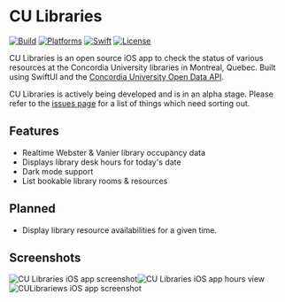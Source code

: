 # CU Libraries

[![Build](https://github.com/markjamesm/cu-libraries/workflows/build/badge.svg?branch=master)](https://github.com/markjamesm/cu-libraries/actions) [![Platforms](https://img.shields.io/badge/platforms-iOS-blue.svg)](https://apple.com/ios) [![Swift](https://img.shields.io/badge/Swift-5.1-orange.svg)](https://swift.org) [![License](https://img.shields.io/badge/License-GPL-red.svg)](https://www.gnu.org/licenses/gpl-3.0.en.html)

CU Libraries is an open source iOS app to check the status of various resources at the Concordia University libraries in Montreal, Quebec. Built using SwiftUI and the [Concordia University Open Data API](https://github.com/opendataConcordiaU/documentation).

CU Libraries is actively being developed and is in an alpha stage. Please refer to the [issues page](https://github.com/markjamesm/cu-libraries/issues) for a list of things which need sorting out.   

## Features

* Realtime Webster & Vanier library occupancy data
* Displays library desk hours for today's date
* Dark mode support
* List bookable library rooms & resources

## Planned

* Display library resource availabilities for a given time.

## Screenshots
![CU Libraries iOS app screenshot](https://user-images.githubusercontent.com/20845425/74698145-dced3c00-51ca-11ea-85e5-e2bfa800d801.png)![CU Libraries iOS app hours view](https://user-images.githubusercontent.com/20845425/74698175-f42c2980-51ca-11ea-841b-c523ed101e35.png)![CULibrariews iOS app screenshot](https://user-images.githubusercontent.com/20845425/74698199-04dc9f80-51cb-11ea-88cf-b89e90b4c2f9.png)
